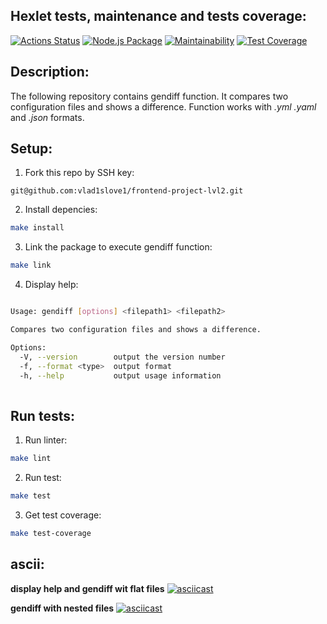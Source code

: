 ## Hexlet tests, maintenance and tests coverage:
[![Actions Status](https://github.com/vlad1slove1/frontend-project-lvl2/workflows/hexlet-check/badge.svg)](https://github.com/vlad1slove1/frontend-project-lvl2/actions)
[![Node.js Package](https://github.com/vlad1slove1/frontend-project-lvl2/actions/workflows/nodejs.yml/badge.svg)](https://github.com/vlad1slove1/frontend-project-lvl2/actions/workflows/nodejs.yml)
[![Maintainability](https://api.codeclimate.com/v1/badges/43dd356ce76f5118988c/maintainability)](https://codeclimate.com/github/vlad1slove1/frontend-project-lvl2/maintainability)
[![Test Coverage](https://api.codeclimate.com/v1/badges/43dd356ce76f5118988c/test_coverage)](https://codeclimate.com/github/vlad1slove1/frontend-project-lvl2/test_coverage)

## Description:

The following repository contains gendiff function. It compares two configuration files and shows a difference. Function works with *.yml* *.yaml* and *.json* formats.

## Setup:

1) Fork this repo by SSH key:

```
git@github.com:vlad1slove1/frontend-project-lvl2.git
```

2) Install depencies:

```sh
make install
```

3) Link the package to execute gendiff function:

```sh
make link
```

4) Display help:

```sh

Usage: gendiff [options] <filepath1> <filepath2>

Compares two configuration files and shows a difference.

Options:
  -V, --version        output the version number
  -f, --format <type>  output format
  -h, --help           output usage information
      
```     

## Run tests:

1) Run linter:

```sh
make lint
```

2) Run test:

```sh
make test
```

3) Get test coverage:

```sh
make test-coverage
```

## ascii:

**display help and gendiff wit flat files**
[![asciicast](https://asciinema.org/a/474275.svg)](https://asciinema.org/a/474275)

**gendiff with nested files**
[![asciicast](https://asciinema.org/a/478361.svg)](https://asciinema.org/a/478361)
